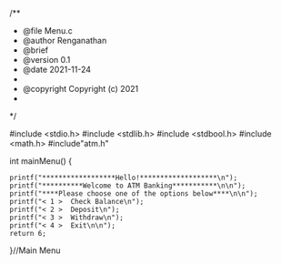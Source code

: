 /**
 * @file Menu.c
 * @author Renganathan
 * @brief 
 * @version 0.1
 * @date 2021-11-24
 * 
 * @copyright Copyright (c) 2021
 * 
 */

#include <stdio.h>
#include <stdlib.h>
#include <stdbool.h>
#include <math.h>
#include"atm.h"

int mainMenu() {

    printf("******************Hello!*******************\n");
    printf("**********Welcome to ATM Banking***********\n\n");
    printf("****Please choose one of the options below****\n\n");
    printf("< 1 >  Check Balance\n");
    printf("< 2 >  Deposit\n");
    printf("< 3 >  Withdraw\n");
    printf("< 4 >  Exit\n\n");
    return 6;

}//Main Menu
